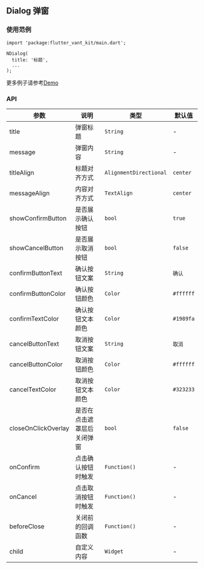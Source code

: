 ## Dialog 弹窗

### 使用范例

```
import 'package:flutter_vant_kit/main.dart';

NDialog(
  title: '标题',
  ...
);
```

更多例子请参考[Demo](../example/lib/routes/demoDialog.dart)

### API

| 参数  | 说明  | 类型  | 默认值  |
| ------------ | ------------ | ------------ | ------------ |
| title | 弹窗标题 | `String` | - |
| message | 弹窗内容 | `String` | - |
| titleAlign | 标题对齐方式 | `AlignmentDirectional` | `center` |
| messageAlign | 内容对齐方式 | `TextAlign` | `center` |
| showConfirmButton | 是否展示确认按钮 | `bool` | `true` |
| showCancelButton | 是否展示取消按钮 | `bool` | `false` |
| confirmButtonText | 确认按钮文案 | `String` | `确认` |
| confirmButtonColor | 确认按钮颜色 | `Color` | `#ffffff` |
| confirmTextColor | 确认按钮文本颜色 | `Color` | `#1989fa` |
| cancelButtonText | 取消按钮文案 | `String` | `取消` |
| cancelButtonColor | 取消按钮颜色 | `Color` | `#ffffff` |
| cancelTextColor | 取消按钮文本颜色 | `Color` | `#323233` |
| closeOnClickOverlay | 是否在点击遮罩层后关闭弹窗 | `bool` | `false` |
| onConfirm | 点击确认按钮时触发 | `Function()` | - |
| onCancel | 点击取消按钮时触发 | `Function()` | - |
| beforeClose | 关闭前的回调函数 | `Function()` | - |
| child | 自定义内容 | `Widget` | - |
